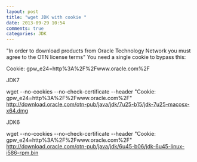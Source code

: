 ```yaml
---
layout: post
title: "wget JDK with cookie "
date: 2013-09-29 10:54
comments: true
categories: JDK
---
```


"In order to download products from Oracle Technology Network you must agree to the OTN license terms" 
You need a single cookie to bypass this:
 
  Cookie: gpw_e24=http%3A%2F%2Fwww.oracle.com%2F

JDK7

  wget --no-cookies --no-check-certificate --header "Cookie: gpw_e24=http%3A%2F%2Fwww.oracle.com%2F" http://download.oracle.com/otn-pub/java/jdk/7u25-b15/jdk-7u25-macosx-x64.dmg

JDK6

  wget --no-cookies --no-check-certificate --header "Cookie: gpw_e24=http%3A%2F%2Fwww.oracle.com%2F" http://download.oracle.com/otn-pub/java/jdk/6u45-b06/jdk-6u45-linux-i586-rpm.bin